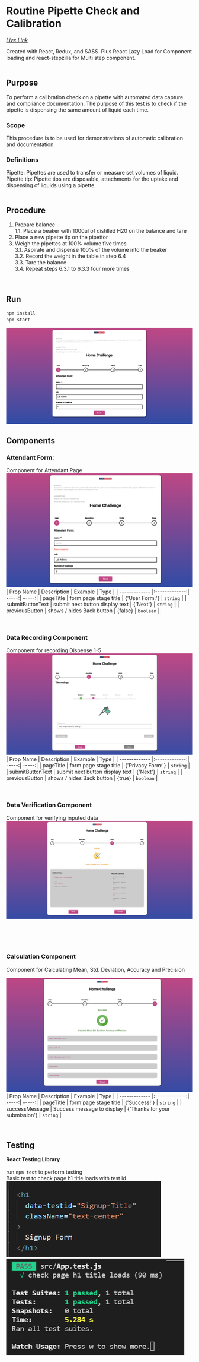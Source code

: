 # Routine Pipette Check and Calibration
_[Live Link](https://lab-forward-frontend.web.app/)_
<br />

Created with React, Redux, and SASS. Plus React Lazy Load for Component loading and react-stepzilla for Multi step component.
<br /><br />

## Purpose
To perform a calibration check on a pipette with automated data capture and compliance
documentation. The purpose of this test is to check if the pipette is dispensing the same
amount of liquid each time.
<br />

### Scope
This procedure is to be used for demonstrations of automatic calibration and documentation.
<br />

### Definitions
Pipette: Pipettes are used to transfer or measure set volumes of liquid.<br/>
Pipette tip: Pipette tips are disposable, attachments for the uptake and dispensing of liquids using a pipette.
<br /><br />


## Procedure
1. Prepare balance<br/>
1.1. Place a beaker with 1000ul of distilled H20 on the balance and tare<br/>
2. Place a new pipette tip on the pipettor<br/>
3. Weigh the pipettes at 100% volume five times<br/>
3.1. Aspirate and dispense 100% of the volume into the beaker<br/>
3.2. Record the weight in the table in step 6.4<br/>
3.3. Tare the balance<br/>
3.4. Repeat steps 6.3.1 to 6.3.3 four more times<br/>
<br />

## Run
````cmd
npm install
npm start
````
![Example1](./md/v1.png)


## Components

### Attendant Form:
Component for Attendant Page
![Component for Signup Page](./md/v2.png)
| Prop Name       | Description           | Example  | Type  |
| ------------- |:-------------:| -----:| -----:|
| pageTitle | form page stage title | {'User Form:'} | `string` |
| submitButtonText | submit next button display text | {'Next'} | `string` |
| previousButton | shows / hides Back button | {false} | `boolean` |

<br />

### Data Recording  Component
Component for recording Dispense 1-5
![Component for Privacy Page](./md/v3.png)
| Prop Name       | Description           | Example  | Type  |
| ------------- |:-------------:| -----:| -----:|
| pageTitle | form page stage title | {'Privacy Form:'} | `string` |
| submitButtonText | submit next button display text | {'Next'} | `string` |
| previousButton | shows / hides Back button | {true} | `boolean` |

<br />



### Data Verification  Component
Component for verifying inputed data
![Component for Privacy Page](./md/v4.png)


<br />
<br />
<br />

### Calculation  Component
Component for Calculating Mean, Std. Deviation, Accuracy and Precision

![Component for Completion Page](./md/v5.png)
| Prop Name       | Description           | Example  | Type  |
| ------------- |:-------------:| -----:| -----:|
| pageTitle | form page stage title | {'Success!'} | `string` |
| successMessage | Success message to display | {'Thanks for your submission'} | `string` |

<br />


## Testing
__React Testing Library__
<br /><br />
run `npm test` to perform testing
<br />
Basic test to check page h1 title loads with test id.
<br />
![React Testing Library 1](./md/test1.png)
![React Testing Library 2](./md/test2.png)

